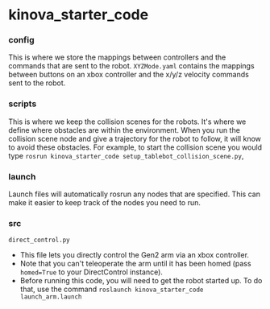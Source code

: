 # kinova_starter_code



### config
This is where we store the mappings between controllers and the commands that are sent to the robot. ``XYZMode.yaml`` contains the mappings between buttons on an xbox controller and the x/y/z velocity commands sent to the robot.

### scripts
This is where we keep the collision scenes for the robots. It's where we define where obstacles are within the environment. When you run the collision scene node and give a trajectory for the robot to follow, it will know to avoid these obstacles. For example, to start the collision scene you would type ``rosrun kinova_starter_code setup_tablebot_collision_scene.py``, 

### launch
Launch files will automatically rosrun any nodes that are specified. This can make it easier to keep track of the nodes you need to run. 

### src
``direct_control.py``
- This file lets you directly control the Gen2 arm via an xbox controller. 
- Note that you can't teleoperate the arm until it has been homed (pass ``homed=True`` to your DirectControl instance). 
- Before running this code, you will need to get the robot started up. To do that, use the command ``roslaunch kinova_starter_code launch_arm.launch``